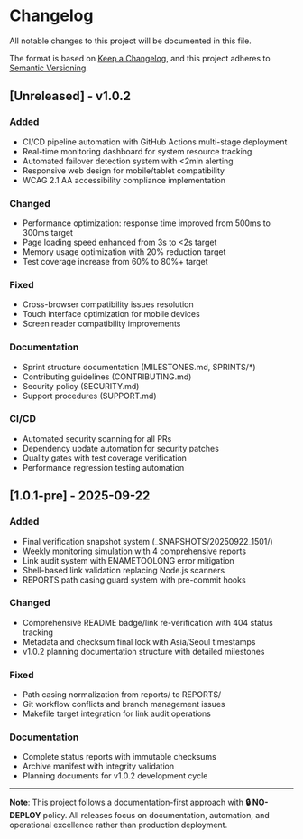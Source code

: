 # Changelog

All notable changes to this project will be documented in this file.

The format is based on [Keep a Changelog](https://keepachangelog.com/en/1.0.0/),
and this project adheres to [Semantic Versioning](https://semver.org/spec/v2.0.0.html).

## [Unreleased] - v1.0.2

### Added
- CI/CD pipeline automation with GitHub Actions multi-stage deployment
- Real-time monitoring dashboard for system resource tracking
- Automated failover detection system with <2min alerting
- Responsive web design for mobile/tablet compatibility
- WCAG 2.1 AA accessibility compliance implementation

### Changed
- Performance optimization: response time improved from 500ms to 300ms target
- Page loading speed enhanced from 3s to <2s target
- Memory usage optimization with 20% reduction target
- Test coverage increase from 60% to 80%+ target

### Fixed
- Cross-browser compatibility issues resolution
- Touch interface optimization for mobile devices
- Screen reader compatibility improvements

### Documentation
- Sprint structure documentation (MILESTONES.md, SPRINTS/*)
- Contributing guidelines (CONTRIBUTING.md)
- Security policy (SECURITY.md)
- Support procedures (SUPPORT.md)

### CI/CD
- Automated security scanning for all PRs
- Dependency update automation for security patches
- Quality gates with test coverage verification
- Performance regression testing automation

## [1.0.1-pre] - 2025-09-22

### Added
- Final verification snapshot system (_SNAPSHOTS/20250922_1501/)
- Weekly monitoring simulation with 4 comprehensive reports
- Link audit system with ENAMETOOLONG error mitigation
- Shell-based link validation replacing Node.js scanners
- REPORTS path casing guard system with pre-commit hooks

### Changed
- Comprehensive README badge/link re-verification with 404 status tracking
- Metadata and checksum final lock with Asia/Seoul timestamps
- v1.0.2 planning documentation structure with detailed milestones

### Fixed
- Path casing normalization from reports/ to REPORTS/
- Git workflow conflicts and branch management issues
- Makefile target integration for link audit operations

### Documentation
- Complete status reports with immutable checksums
- Archive manifest with integrity validation
- Planning documents for v1.0.2 development cycle

---

**Note**: This project follows a documentation-first approach with **🔒 NO-DEPLOY** policy.
All releases focus on documentation, automation, and operational excellence rather than production deployment.